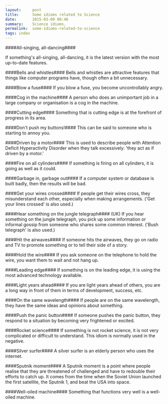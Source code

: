 ```yaml
---
layout:     post
title:      Some idioms related to Science
date:       2015-03-09 08:46
summary:    Science idioms.
permalink:	some-idioms-related-to-science
tags: index
---
```


####All-singing, all-dancing####

If something's all-singing, all-dancing, it is the latest version with the most up-to-date features.

####Bells and whistles####
Bells and whistles are attractive features that things like computer programs have, though often a bit unnecessary.

####Blow a fuse####
If you blow a fuse, you become uncontrollably angry.

####Cog in the machine####
A person who does an unimportant job in a large company or organisation is a cog in the machine.

####Cutting edge####
Something that is cutting edge is at the forefront of progress in its area.

####Don't push my buttons!####
This can be said to someone who is starting to annoy you.

####Driven by a motor####
This is used to describe people with Attention Deficit Hyperactivity Disorder when they talk excessively: 'they act as if driven by a motor.'

####Fire on all cylinders####
If something is firing on all cylinders, it is going as well as it could.

####Garbage in, garbage out####
If a computer system or database is built badly, then the results will be bad.

####Get your wires crossed####
If people get their wires cross, they misunderstand each other, especially when making arrangements.  ('Get your lines crossed' is also used.)

####Hear something on the jungle telegraph####
(UK) If you hear something on the jungle telegraph, you pick up some information or informal gossip from someone who shares some common interest.  ('Bush telegraph' is also used.)

####Hit the airwaves####
If someone hits the airwaves, they go on radio and TV to promote something or to tell their side of a story.

####Hold the wire####
If you ask someone on the telephone to hold the wire, you want them to wait and not hang up.

####Leading edge####
If something is on the leading edge, it is using the most advanced technology available.

####Light years ahead####
If you are light years ahead of others, you are a long way in front of them in terms of development, success, etc.

####On the same wavelength####
If people are on the same wavelength, they have the same ideas and opinions about something.

####Push the panic button####
If someone pushes the panic button, they respond to a situation by becoming very frightened or excited.

####Rocket science####
If something is not rocket science, it is not very complicated or difficult to understand. This idiom is normally used in the negative.

####Silver surfer####
A silver surfer is an elderly person who uses the internet.

####Sputnik moment####
A Sputnik moment is a point where people realise that they are threatened of challenged and have to redouble their efforts to catch up. It comes from the time when the Soviet Union launched the first satellite, the Sputnik 1, and beat the USA into space.

####Well-oiled machine####
Something that functions very well is a well-oiled machine.